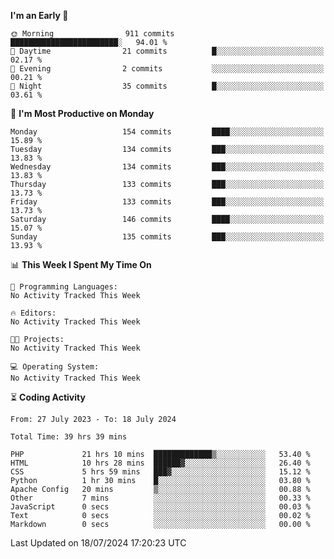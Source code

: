 
<!--START_SECTION:week-->
**I'm an Early 🐤** 

```text
🌞 Morning                911 commits         ████████████████████████░   94.01 % 
🌆 Daytime                21 commits          █░░░░░░░░░░░░░░░░░░░░░░░░   02.17 % 
🌃 Evening                2 commits           ░░░░░░░░░░░░░░░░░░░░░░░░░   00.21 % 
🌙 Night                  35 commits          █░░░░░░░░░░░░░░░░░░░░░░░░   03.61 % 
```
📅 **I'm Most Productive on Monday** 

```text
Monday                   154 commits         ████░░░░░░░░░░░░░░░░░░░░░   15.89 % 
Tuesday                  134 commits         ███░░░░░░░░░░░░░░░░░░░░░░   13.83 % 
Wednesday                134 commits         ███░░░░░░░░░░░░░░░░░░░░░░   13.83 % 
Thursday                 133 commits         ███░░░░░░░░░░░░░░░░░░░░░░   13.73 % 
Friday                   133 commits         ███░░░░░░░░░░░░░░░░░░░░░░   13.73 % 
Saturday                 146 commits         ████░░░░░░░░░░░░░░░░░░░░░   15.07 % 
Sunday                   135 commits         ███░░░░░░░░░░░░░░░░░░░░░░   13.93 % 
```


📊 **This Week I Spent My Time On** 

```text
💬 Programming Languages: 
No Activity Tracked This Week

🔥 Editors: 
No Activity Tracked This Week

🐱‍💻 Projects: 
No Activity Tracked This Week

💻 Operating System: 
No Activity Tracked This Week
```


<!--END_SECTION:week-->

⏳ **Coding Activity**

<!--START_SECTION:alltime-->

```text
From: 27 July 2023 - To: 18 July 2024

Total Time: 39 hrs 39 mins

PHP             21 hrs 10 mins  █████████████▒░░░░░░░░░░░   53.40 %
HTML            10 hrs 28 mins  ██████▓░░░░░░░░░░░░░░░░░░   26.40 %
CSS             5 hrs 59 mins   ███▓░░░░░░░░░░░░░░░░░░░░░   15.12 %
Python          1 hr 30 mins    █░░░░░░░░░░░░░░░░░░░░░░░░   03.80 %
Apache Config   20 mins         ▒░░░░░░░░░░░░░░░░░░░░░░░░   00.88 %
Other           7 mins          ░░░░░░░░░░░░░░░░░░░░░░░░░   00.33 %
JavaScript      0 secs          ░░░░░░░░░░░░░░░░░░░░░░░░░   00.03 %
Text            0 secs          ░░░░░░░░░░░░░░░░░░░░░░░░░   00.02 %
Markdown        0 secs          ░░░░░░░░░░░░░░░░░░░░░░░░░   00.00 %
```

<!--END_SECTION:alltime-->
<!--START_SECTION:date-->

 Last Updated on 18/07/2024 17:20:23 UTC
<!--END_SECTION:date-->
